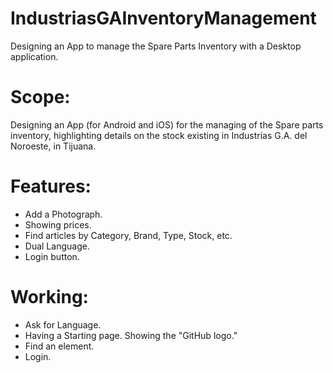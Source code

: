 # IndustriasGAInventoryManagement
Designing an App to manage the Spare Parts Inventory with a Desktop application.

# Scope: 
Designing an App (for Android and iOS) for the managing of the Spare parts inventory, highlighting details on the stock existing in Industrias G.A. del Noroeste, in Tijuana.



# Features: 
- Add a Photograph. 
- Showing prices. 
- Find articles by Category, Brand, Type, Stock, etc.
- Dual Language.
- Login button.


# Working:
- Ask for Language.
- Having a Starting page. Showing the "GitHub logo."
- Find an element.
- Login.
